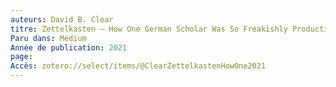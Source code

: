 ```yaml
---
auteurs: David B. Clear
titre: Zettelkasten — How One German Scholar Was So Freakishly Productive
Paru dans: Medium
Année de publication: 2021
page: 
Accès: zotero://select/items/@ClearZettelkastenHowOne2021
---
```


